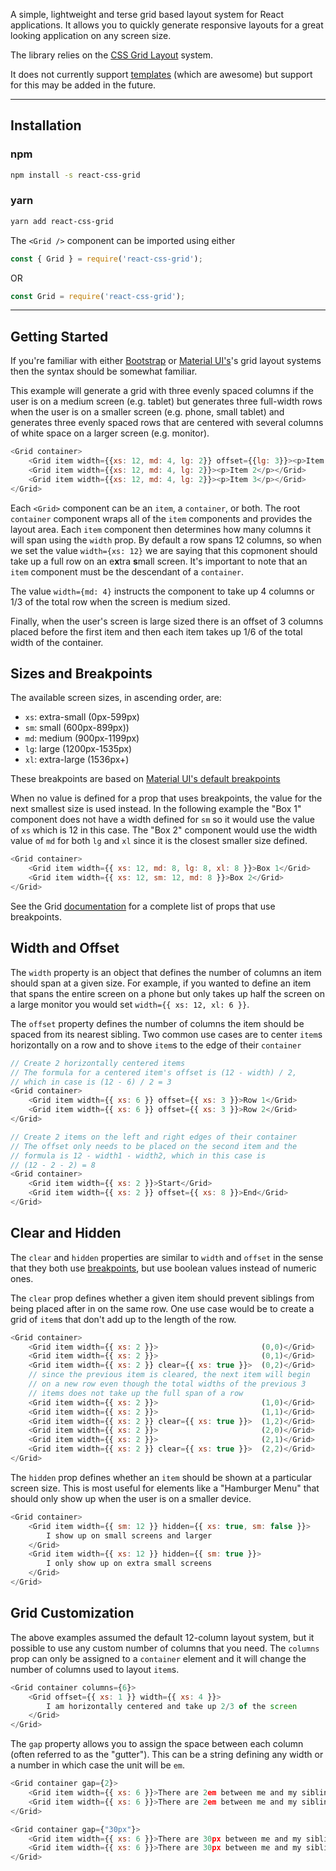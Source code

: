 A simple, lightweight and terse grid based layout system for React 
applications. It allows you to quickly generate responsive layouts
for a great looking application on any screen size.

The library relies on the 
[CSS Grid Layout](https://developer.mozilla.org/en-US/docs/Web/CSS/CSS_Grid_Layout)
system. 

It does not currently support [templates](https://developer.mozilla.org/en-US/docs/Web/CSS/grid-template)
(which are awesome) but support for this may be added in the future.

---

## Installation
### npm
```bash
npm install -s react-css-grid
```

### yarn
```bash
yarn add react-css-grid
```

The `<Grid />` component can be imported using either
```Javascript
const { Grid } = require('react-css-grid');
```
OR
```Javascript
const Grid = require('react-css-grid');
```

---

## Getting Started
If you're familiar with either 
[Bootstrap](https://getbootstrap.com/docs/4.0/layout/grid/) or 
[Material UI's](https://mui.com/components/grid/)'s grid layout systems then 
the syntax should be somewhat familiar.

This example will generate a grid with three evenly spaced columns if the user 
is on a medium screen (e.g. tablet) but generates three full-width rows when 
the user is on a smaller screen (e.g. phone, small tablet) and generates three
evenly spaced rows that are centered with several columns of white space on a 
larger screen (e.g. monitor).

```Javascript
<Grid container>
    <Grid item width={{xs: 12, md: 4, lg: 2}} offset={{lg: 3}}><p>Item 1</p></Grid>
    <Grid item width={{xs: 12, md: 4, lg: 2}}><p>Item 2</p></Grid>
    <Grid item width={{xs: 12, md: 4, lg: 2}}><p>Item 3</p></Grid>
</Grid>
```

Each `<Grid>` component can be an `item`, a `container`, or both. The root 
`container` component wraps all of the `item` components and provides the 
layout area. Each `item` component then determines how many columns it will
span using the `width` prop. By default a row spans 12 columns, so when we 
set the value `width={xs: 12}` we are saying that this copmonent should take
up a full row on an e**x**tra **s**mall screen. It's important to note that 
an `item` component must be the descendant of a `container`. 

The value `width={md: 4}` 
instructs the component to take up 4 columns or 1/3 of the total row when the
screen is medium sized. 

Finally, when the user's screen is large sized there is an offset of 3 columns
placed before the first item and then each item takes up 1/6 of the total width
of the container.  

## Sizes and Breakpoints

The available screen sizes, in ascending order, are:
* `xs`: extra-small (0px-599px)
* `sm`: small (600px-899px))
* `md`: medium (900px-1199px)
* `lg`: large (1200px-1535px)
* `xl`: extra-large (1536px+)

These breakpoints are based on 
[Material UI's default breakpoints](https://mui.com/customization/breakpoints/)

When no value is defined for a prop that uses breakpoints, the value for the 
next smallest size is used instead. In the following example the "Box 1" 
component does not have a width defined for `sm` so it would use the value of 
`xs` which is 12 in this case. The "Box 2" component would use the width value
of `md` for both `lg` and `xl` since it is the closest smaller size defined.

```Javascript
<Grid container>
    <Grid item width={{ xs: 12, md: 8, lg: 8, xl: 8 }}>Box 1</Grid>
    <Grid item width={{ xs: 12, sm: 12, md: 8 }}>Box 2</Grid>
</Grid>
```

See the Grid [documentation](./src/Grid.md) for a complete list of props that 
use breakpoints.

## Width and Offset
The `width` property is an object that defines the number of columns an item
should span at a given size. For example, if you wanted to define an item that
spans the entire screen on a phone but only takes up half the screen on a 
large monitor you would set `width={{ xs: 12, xl: 6 }}`.

The `offset` property defines the number of columns the item should be spaced
from its nearest sibling. Two common use cases are to center `item`s 
horizontally on a row and to shove `item`s to the edge of their `container`

```Javascript
// Create 2 horizontally centered items
// The formula for a centered item's offset is (12 - width) / 2, 
// which in case is (12 - 6) / 2 = 3 
<Grid container>
    <Grid item width={{ xs: 6 }} offset={{ xs: 3 }}>Row 1</Grid>
    <Grid item width={{ xs: 6 }} offset={{ xs: 3 }}>Row 2</Grid>
</Grid>
```

```Javascript
// Create 2 items on the left and right edges of their container
// The offset only needs to be placed on the second item and the
// formula is 12 - width1 - width2, which in this case is
// (12 - 2 - 2) = 8
<Grid container>
    <Grid item width={{ xs: 2 }}>Start</Grid>
    <Grid item width={{ xs: 2 }} offset={{ xs: 8 }}>End</Grid>
</Grid>
```

## Clear and Hidden
The `clear` and `hidden` properties are similar to `width` and 
`offset` in the sense that they both use [breakpoints](#breakpoints), 
but use boolean values instead of numeric ones. 

The `clear` prop defines whether a given item should prevent siblings
from being placed after in on the same row. One use case would be to create
a grid of `item`s that don't add up to the length of the row.

```Javascript
<Grid container>
    <Grid item width={{ xs: 2 }}>                       (0,0)</Grid>
    <Grid item width={{ xs: 2 }}>                       (0,1)</Grid>
    <Grid item width={{ xs: 2 }} clear={{ xs: true }}>  (0,2)</Grid>
    // since the previous item is cleared, the next item will begin 
    // on a new row even though the total widths of the previous 3
    // items does not take up the full span of a row
    <Grid item width={{ xs: 2 }}>                       (1,0)</Grid>
    <Grid item width={{ xs: 2 }}>                       (1,1)</Grid>
    <Grid item width={{ xs: 2 }} clear={{ xs: true }}>  (1,2)</Grid>
    <Grid item width={{ xs: 2 }}>                       (2,0)</Grid>
    <Grid item width={{ xs: 2 }}>                       (2,1)</Grid>
    <Grid item width={{ xs: 2 }} clear={{ xs: true }}>  (2,2)</Grid>
</Grid>
```

The `hidden` prop defines whether an `item` should be shown at a particular
screen size. This is most useful for elements like a "Hamburger Menu" that
should only show up when the user is on a smaller device. 

```Javascript
<Grid container>
    <Grid item width={{ sm: 12 }} hidden={{ xs: true, sm: false }}>
        I show up on small screens and larger
    </Grid>
    <Grid item width={{ xs: 12 }} hidden={{ sm: true }}>
        I only show up on extra small screens
    </Grid>
</Grid>
```

## Grid Customization
The above examples assumed the default 12-column layout system, but 
it possible to use any custom number of columns that you need. The 
`columns` prop can only be assigned to a `container` element and it
will change the number of columns used to layout `item`s.

```Javascript
<Grid container columns={6}>
    <Grid offset={{ xs: 1 }} width={{ xs: 4 }}>
        I am horizontally centered and take up 2/3 of the screen
    </Grid>
</Grid>
```

The `gap` property allows you to assign the space between each column
(often referred to as the "gutter"). This can be a string defining any
width or a number in which case the unit will be `em`.

```Javascript
<Grid container gap={2}>
    <Grid item width={{ xs: 6 }}>There are 2em between me and my sibling</Grid>
    <Grid item width={{ xs: 6 }}>There are 2em between me and my sibling</Grid>
</Grid>

<Grid container gap={"30px"}>
    <Grid item width={{ xs: 6 }}>There are 30px between me and my sibling</Grid>
    <Grid item width={{ xs: 6 }}>There are 30px between me and my sibling</Grid>
</Grid>
```








